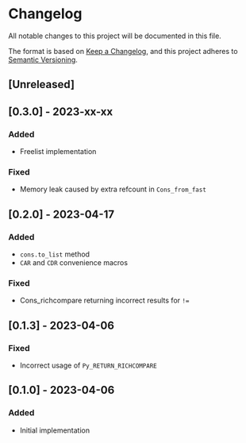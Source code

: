 # Changelog

All notable changes to this project will be documented in this file.

The format is based on [Keep a Changelog](https://keepachangelog.com/en/1.0.0/),
and this project adheres to [Semantic Versioning](https://semver.org/spec/v2.0.0.html).

## [Unreleased]

## [0.3.0] - 2023-xx-xx

### Added

- Freelist implementation

### Fixed

- Memory leak caused by extra refcount in `Cons_from_fast`

## [0.2.0] - 2023-04-17

### Added

- `cons.to_list` method
- `CAR` and `CDR` convenience macros

### Fixed

- Cons_richcompare returning incorrect results for `!=`

## [0.1.3] - 2023-04-06

### Fixed

- Incorrect usage of `Py_RETURN_RICHCOMPARE`

## [0.1.0] - 2023-04-06

### Added

- Initial implementation
